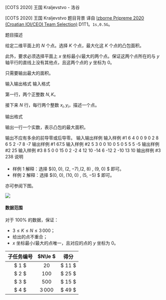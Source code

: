 



[COTS 2020] 王国 Kraljevstvo - 洛谷














[COTS 2020] 王国 Kraljevstvo
题目背景
译自 [Izborne Pripreme 2020 (Croatian IOI/CEOI Team Selection)](https://hsin.hr/pripreme2020/) D1T1。$\texttt{1s,0.5G}$。

题目描述

给定二维平面上的 $N$ 个点。选择 $K$ 个点，最大化这 $K$ 个点的凸包面积。

此外，要求必须选择平面上 $x$ 坐标最小/最大的两个点。保证这两个点所在的与 $y$ 轴平行的直线上没有其他点，且这两个点的 $y$ 坐标为 $0$。

只需要输出最大的面积。

输入输出格式
输入格式


第一行，两个正整数 $N,K$。

接下来 $N$ 行，每行两个整数 $x_i,y_i$，描述一个点。

输出格式


输出一行一个实数，表示凸包的最大面积。

输出不应有多余的前导零或后导零。
输入输出样例
输入样例 #1
6 4
0 0
9 0
2 8
6 5
2 -7
8 -7
输出样例 #1
67.5
输入样例 #2
5 3
0 0
10 0
5 0
5 5
5 -5
输出样例 #2
25
输入样例 #3
8 5
0 0
15 0
2 -2
4 12
10 -14
6 -12
2 -10
13 10
输出样例 #3
238
说明
####

- 样例 $1$ 解释：选择 $(0, 0), (2, −7),(2, 8) , (9, 0) $ 即可。
- 样例 $2$ 解释：选择 $(0, 0), (10, 0) ,
(5, −5) $ 即可。

亦可参阅下图。

![](https://cdn.luogu.com.cn/upload/image_hosting/jp2ibsfe.png)



#### 数据范围

对于 $100\%$ 的数据，保证：

- $3\le K\le N\le 3\, 000$；
- 给出的点不重合；
- $x$ 坐标最小/最大的点唯一，且对应的点的 $y$ 坐标为 $0$。


| 子任务编号 | $N\le $ | 得分 |  
| :--: | :--: | :--: |
| $ 1 $    | $20$ |$ 11 $   |  
| $ 2 $    | $100$ | $ 25 $   |  
| $ 3 $    | $500$ | $ 15 $   |  
| $ 4 $    | $3\, 000$ | $ 49 $   |  






